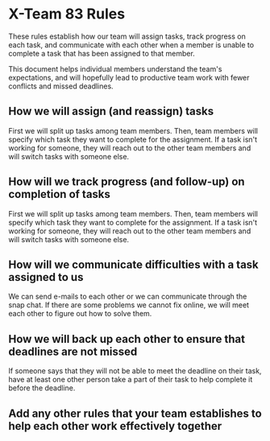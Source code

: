 # X-Team 83 Rules

These rules establish how our team will assign tasks,
track progress on each task, and communicate with each other 
when a member is unable to complete a task that has been assigned to that member.

This document helps individual members understand the team's expectations,
and will hopefully lead to productive team work with fewer conflicts
and missed deadlines.

## How we will assign (and reassign) tasks
First we will split up tasks among team members. Then, team members will specify which task they want to complete for the assignment. If a task isn't working for someone, they will reach out to the other team members and will switch tasks with someone else. 


## How will we track progress (and follow-up) on completion of tasks
First we will split up tasks among team members. Then, team members will specify which task they want to complete for the assignment. If a task isn't working for someone, they will reach out to the other team members and will switch tasks with someone else.


## How will we communicate difficulties with a task assigned to us
We can send e-mails to each other or we can communicate through the snap chat. If there are some problems we cannot fix online, we will meet each other to figure out how to solve them.


## How we will back up each other to ensure that deadlines are not missed
If someone says that they will not be able to meet the deadline on their task, have at least one other person take a part of their task to help complete it before the deadline.


## Add any other rules that your team establishes to help each other work effectively together



